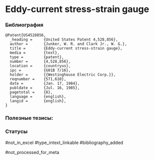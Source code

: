 # Eddy-current stress-strain gauge

### Библиография
```
@Patent{US4528856,
  _heading =     {United States Patent 4,528,856},
  author =       {Junker, W. R. and Clark Jr., W. G.},
  title =        {Eddy-current stress-strain gauge},
  media =        {text},
  type =         {patent},
  number =       {4,528,856},
  location =     {countryus},
  ipc =          {G01B 7/16},
  holder =       {{Westinghouse Electric Corp.}},
  reqnumber =    {571,610},
  date =         {Jan. 17, 1984},
  publdate =     {Jul. 16, 1985},
  pagetotal =    {8},
  language =     {english},
  langid =       {english},
}
```

### Полезные тезисы:

### Статусы
#not_in_excel 
#type_intext_linkable
#bibliography_added

#not_processed_for_meta
